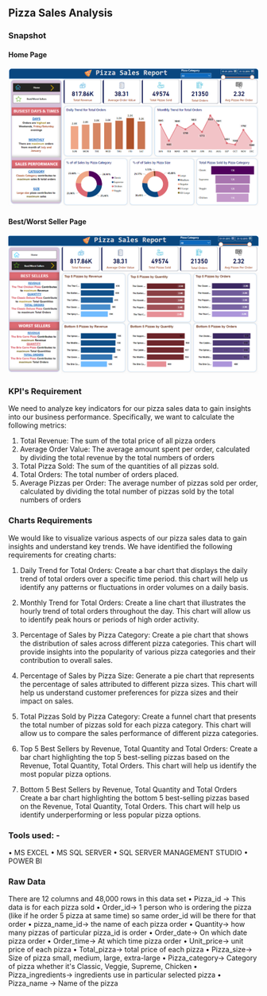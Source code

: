 ## Pizza Sales Analysis

### Snapshot

#### Home Page
![Image](https://github.com/jatin8570/Pizza_Sales_Analysis/blob/main/Images/Pizza%20Sales%20Dashboard-1.png?raw=true)

#### Best/Worst Seller Page
![Image1](https://github.com/jatin8570/Pizza_Sales_Analysis/blob/main/Images/Pizza%20Sales%20Dashboard-2.png?raw=true)

### KPI's Requirement
We need to analyze key indicators for our pizza sales data to gain insights into our business performance. Specifically, we want to calculate the following metrics:
 
1.	Total Revenue: The sum of the total price of all pizza orders
2.	Average Order Value: The average amount spent per order, calculated by dividing the total revenue by the total numbers of orders
3.	Total Pizza Sold: The sum of the quantities of all pizzas sold.
4.	Total Orders: The total number of orders placed.
5.	Average Pizzas per Order: The average number of pizzas sold per order, calculated by dividing the total number of pizzas sold by the total numbers of orders
 
### Charts Requirements
We would like to visualize various aspects of our pizza sales data to gain insights and understand key trends. We have identified the following requirements for creating charts:
  
1.	Daily Trend for Total Orders:
Create a bar chart that displays the daily trend of total orders over a specific time period. this chart will help us identify any patterns or fluctuations in order volumes on a daily basis. 

2.	Monthly Trend for Total Orders:
Create a line chart that illustrates the hourly trend of total orders throughout the day. This chart will allow us to identify peak hours or periods of high order activity.

3.	Percentage of Sales by Pizza Category:
Create a pie chart that shows the distribution of sales across different pizza categories. This chart will provide insights into the popularity of various pizza categories and their contribution to overall sales.

4.	Percentage of Sales by Pizza Size:
Generate a pie chart that represents the percentage of sales attributed to different pizza sizes. This chart will help us understand customer preferences for pizza sizes and their impact on sales.

5.	Total Pizzas Sold by Pizza Category:
Create a funnel chart that presents the total number of pizzas sold for each pizza category. This chart will allow us to compare the sales performance of different pizza categories.

6.	Top 5 Best Sellers by Revenue, Total Quantity and Total Orders:
Create a bar chart highlighting the top 5 best-selling pizzas based on the Revenue, Total Quantity, Total Orders. This chart will help us identify the most popular pizza options.

7.	Bottom 5 Best Sellers by Revenue, Total Quantity and Total Orders
Create a bar chart highlighting the bottom 5 best-selling pizzas based on the Revenue, Total Quantity, Total Orders. This chart will help us identify underperforming or less popular pizza options.
 

### Tools used: -
•	MS EXCEL 
•	MS SQL SERVER
•	SQL SERVER MANAGEMENT STUDIO
•	POWER BI
 
### Raw Data
There are 12 columns and 48,000 rows in this data set
•	Pizza_id -> This data is for each pizza sold
•	Order_id-> 1 person who is ordering the pizza (like if he order 5 pizza at same time) so same order_id will be there for that order
•	 pizza_name_id-> the name of each pizza order
•	Quantity-> how many pizzas of particular pizza_id is order
•	Order_date-> On which date pizza order
•	Order_time-> At which time pizza order
•	Unit_price-> unit price of each pizza
•	Total_pizza-> total price of each pizza
•	Pizza_size-> Size of pizza small, medium, large, extra-large
•	Pizza_category-> Category of pizza whether it's Classic, Veggie, Supreme, Chicken
•	Pizza_ingredients-> ingredients use in particular selected pizza
•	Pizza_name -> Name of the pizza

